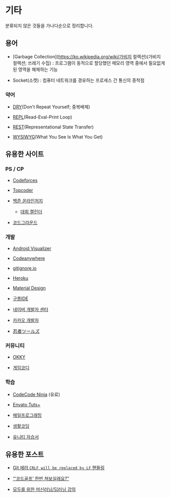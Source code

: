 # 기타

분류되지 않은 것들을 가나다순으로 정리합니다.


## 용어

* [Garbage Collection](https://ko.wikipedia.org/wiki/가비지 컬렉션)(가비지 컬렉션; 쓰레기 수집) : 프로그램이 동적으로 할당했던 메모리 영역 중에서 필요없게 된 영역을 해제하는 기능

* Socket(소켓) : 컴퓨터 네트워크를 경유하는 프로세스 간 통신의 종착점

### 약어

* [DRY](https://ko.wikipedia.org/wiki/%EC%A4%91%EB%B3%B5%EB%B0%B0%EC%A0%9C)(Don't Repeat Yourself; 중복배제)

* [REPL](https://en.wikipedia.org/wiki/Read%E2%80%93eval%E2%80%93print_loop)(Read-Eval-Print Loop)

* [REST](https://ko.wikipedia.org/wiki/REST)(Representational State Transfer)

* [WYSIWYG](https://ko.wikipedia.org/wiki/%EC%9C%84%EC%A7%80%EC%9C%84%EA%B7%B8)(What You See Is What You Get)


## 유용한 사이트

### PS / CP

* [Codeforces](https://codeforces.com/problemset)

* [Topcoder](https://arena.topcoder.com/index.html#/u/dashboard)

* [백준 온라인저지](https://www.acmicpc.net)
  * [대회 캘린더](https://www.acmicpc.net/calendar)

* [코드그라운드](https://www.codeground.org)

### 개발

* [Android Visualizer](https://labs.udacity.com/android-visualizer)

* [Codeanywhere](https://codeanywhere.com)

* [gitignore.io](https://www.gitignore.io)

* [Heroku](https://www.heroku.com)

* [Material Design](https://material.io)

* [구름IDE](https://ide.goorm.io)

* [네이버 개발자 센터](https://developers.naver.com/main)

* [카카오 개발자](https://developers.kakao.com)

* [忍者ツールズ](https://www.ninja.co.jp)

### 커뮤니티

* [OKKY](https://okky.kr)

* [게임코디](http://www.gamecodi.com)

### 학습

* [CodeCode Ninja](https://codecode.ninja) (유료)

* [Envato Tuts+](https://tutsplus.com)

* [매일프로그래밍](https://mailprogramming.com)

* [생활코딩](https://opentutorials.org/course/1)

* [유니티 자습서](https://unity3d.com/kr/learn/tutorials)


## 유용한 포스트

* [Git 에러 `CRLF will be replaced by LF` 핸들링](https://blog.jaeyoon.io/2018/01/git-crlf.html)

* [“‘코드골프’ 한번 쳐보실래요?”](http://www.bloter.net/archives/234308)

* [모두를 위한 머신러닝/딥러닝 강의](http://hunkim.github.io/ml)
